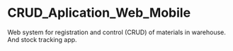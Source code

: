 # CRUD_Aplication_Web_Mobile
Web system for registration and control (CRUD) of materials in warehouse. And stock tracking app.
